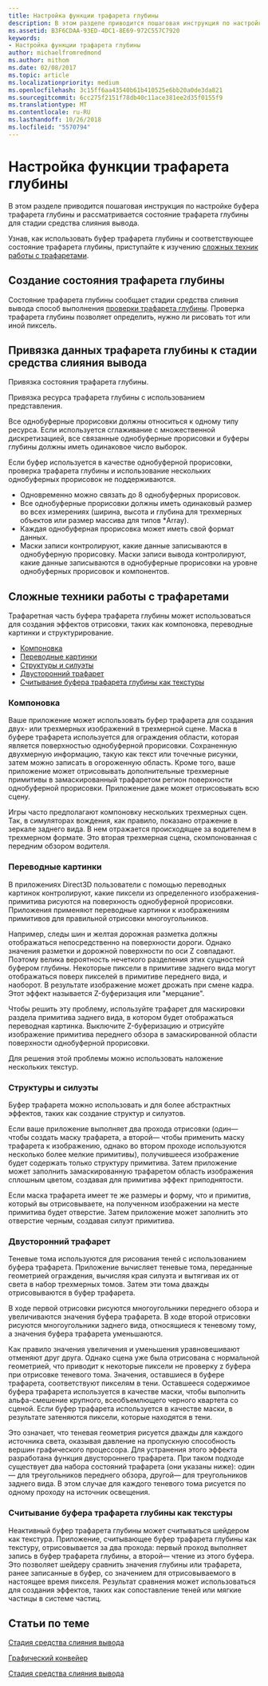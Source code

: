 ```yaml
---
title: Настройка функции трафарета глубины
description: В этом разделе приводится пошаговая инструкция по настройке буфера трафарета глубины и рассматривается состояние трафарета глубины для стадии слияния вывода.
ms.assetid: B3F6CDAA-93ED-4DC1-8E69-972C557C7920
keywords:
- Настройка функции трафарета глубины
author: michaelfromredmond
ms.author: mithom
ms.date: 02/08/2017
ms.topic: article
ms.localizationpriority: medium
ms.openlocfilehash: 3c15ff6aa43540b61b410525e6bb20a0de3da821
ms.sourcegitcommit: 6cc275f2151f78db40c11ace381ee2d35f0155f9
ms.translationtype: MT
ms.contentlocale: ru-RU
ms.lasthandoff: 10/26/2018
ms.locfileid: "5570794"
---
```

# <a name="span-iddirect3dconceptsconfiguringdepth-stencilfunctionalityspanconfiguring-depth-stencil-functionality"></a><span id="direct3dconcepts.configuring_depth-stencil_functionality"></span>Настройка функции трафарета глубины


В этом разделе приводится пошаговая инструкция по настройке буфера трафарета глубины и рассматривается состояние трафарета глубины для стадии средства слияния вывода.

Узнав, как использовать буфер трафарета глубины и соответствующее состояние трафарета глубины, приступайте к изучению [сложных техник работы с трафаретами](#advanced-stencil-techniques).

## <a name="span-idcreatedepthstencilstatespanspan-idcreatedepthstencilstatespanspan-idcreatedepthstencilstatespancreate-depth-stencil-state"></a><span id="Create_Depth_Stencil_State"></span><span id="create_depth_stencil_state"></span><span id="CREATE_DEPTH_STENCIL_STATE"></span>Создание состояния трафарета глубины


Состояние трафарета глубины сообщает стадии средства слияния вывода способ выполнения [проверки трафарета глубины](https://msdn.microsoft.com/library/windows/desktop/bb205120). Проверка трафарета глубины позволяет определить, нужно ли рисовать тот или иной пиксель.

## <a name="span-idbinddepthstenciltotheomstagespanspan-idbinddepthstenciltotheomstagespanspan-idbinddepthstenciltotheomstagespanbind-depth-stencil-data-to-the-om-stage"></a><span id="Bind_Depth_Stencil_to_the_OM_Stage"></span><span id="bind_depth_stencil_to_the_om_stage"></span><span id="BIND_DEPTH_STENCIL_TO_THE_OM_STAGE"></span>Привязка данных трафарета глубины к стадии средства слияния вывода


Привязка состояния трафарета глубины.

Привязка ресурса трафарета глубины с использованием представления.

Все однобуферные прорисовки должны относиться к одному типу ресурса. Если используется сглаживание с множественной дискретизацией, все связанные однобуферные прорисовки и буферы глубины должны иметь одинаковое число выборок.

Если буфер используется в качестве однобуферной прорисовки, проверка трафарета глубины и использование нескольких однобуферных прорисовок не поддерживаются.

-   Одновременно можно связать до 8 однобуферных прорисовок.
-   Все однобуферные прорисовки должны иметь одинаковый размер во всех измерениях (ширина, высота и глубина для трехмерных объектов или размер массива для типов \*Array).
-   Каждая однобуферная прорисовка может иметь свой формат данных.
-   Маски записи контролируют, какие данные записываются в однобуферную прорисовку. Маски записи вывода контролируют, какие данные записываются в однобуферные прорисовки на уровне однобуферных прорисовок и компонентов.

## <a name="span-idadvancedstenciltechniquesspanspan-idadvancedstenciltechniquesspanspan-idadvancedstenciltechniquesspanspan-idadvanced-stencil-techniquesspanadvanced-stencil-techniques"></a><span id="Advanced_Stencil_Techniques"></span><span id="advanced_stencil_techniques"></span><span id="ADVANCED_STENCIL_TECHNIQUES"></span><span id="advanced-stencil-techniques"></span>Сложные техники работы с трафаретами


Трафаретная часть буфера трафарета глубины может использоваться для создания эффектов отрисовки, таких как компоновка, переводные картинки и структурирование.

-   [Компоновка](#compositing)
-   [Переводные картинки](#decaling)
-   [Структуры и силуэты](#outlines-and-silhouettes)
-   [Двусторонний трафарет](#two-sided-stencil)
-   [Считывание буфера трафарета глубины как текстуры](#reading-the-depth-stencil-buffer-as-a-texture)

### <a name="span-idcompositingspanspan-idcompositingspanspan-idcompositingspancompositing"></a><span id="Compositing"></span><span id="compositing"></span><span id="COMPOSITING"></span>Компоновка

Ваше приложение может использовать буфер трафарета для создания двух- или трехмерных изображений в трехмерной сцене. Маска в буфере трафарета используется для ограждения области, которая является поверхностью однобуферной прорисовки. Сохраненную двухмерную информацию, такую как текст или точечные рисунки, затем можно записать в огороженную область. Кроме того, ваше приложение может отрисовывать дополнительные трехмерные примитивы в замаскированный трафаретом регион поверхности однобуферной прорисовки. Приложение даже может отрисовывать всю сцену.

Игры часто предполагают компоновку нескольких трехмерных сцен. Так, в симуляторах вождения, как правило, показано отражение в зеркале заднего вида. В нем отражается происходящее за водителем в трехмерном формате. Это вторая трехмерная сцена, скомпонованная с передним обзором водителя.

### <a name="span-iddecalingspanspan-iddecalingspanspan-iddecalingspandecaling"></a><span id="Decaling"></span><span id="decaling"></span><span id="DECALING"></span>Переводные картинки

В приложениях Direct3D пользователи с помощью переводных картинок контролируют, какие пиксели из определенного изображения-примитива рисуются на поверхность однобуферной прорисовки. Приложения применяют переводные картинки к изображениям примитивов для правильной отрисовки многоугольников.

Например, следы шин и желтая дорожная разметка должны отображаться непосредственно на поверхности дороги. Однако значения разметки и дорожной поверхности по оси Z совпадают. Поэтому велика вероятность нечеткого разделения этих сущностей буфером глубины. Некоторые пиксели в примитиве заднего вида могут отображаться поверх пикселей в примитиве переднего вида, и наоборот. В результате изображение может дрожать при смене кадра. Этот эффект называется Z-буферизация или "мерцание".

Чтобы решить эту проблему, используйте трафарет для маскировки раздела примитива заднего вида, в котором будет отображаться переводная картинка. Выключите Z-буферизацию и отрисуйте изображение примитива переднего обзора в замаскированной области поверхности однобуферной прорисовки.

Для решения этой проблемы можно использовать наложение нескольких текстур.

### <a name="span-idoutlinesandsilhouettesspanspan-idoutlinesandsilhouettesspanspan-idoutlinesandsilhouettesspanspan-idoutlines-and-silhouettesoutlines-and-silhouettes"></a><span id="Outlines_and_Silhouettes"></span><span id="outlines_and_silhouettes"></span><span id="OUTLINES_AND_SILHOUETTES"></span><span id="outlines-and-silhouettes">Структуры и силуэты

Буфер трафарета можно использовать и для более абстрактных эффектов, таких как создание структур и силуэтов.

Если ваше приложение выполняет два прохода отрисовки (один— чтобы создать маску трафарета, а второй— чтобы применить маску трафарета к изображению, однако во втором проходе используются несколько более мелкие примитивы), получившееся изображение будет содержать только структуру примитива. Затем приложение может заполнить замаскированную трафаретом область изображения сплошным цветом, создавая для примитива эффект приподнятости.

Если маска трафарета имеет те же размеры и форму, что и примитив, который вы отрисовываете, на полученном изображении на месте примитива будет отверстие. Затем приложение может заполнить это отверстие черным, создавая силуэт примитива.

### <a name="span-idtwosidedstencilspanspan-idtwosidedstencilspanspan-idtwosidedstencilspantwo-sided-stencil"></a><span id="Two_Sided_Stencil"></span><span id="two_sided_stencil"></span><span id="TWO_SIDED_STENCIL"></span>Двусторонний трафарет

Теневые тома используются для рисования теней с использованием буфера трафарета. Приложение вычисляет теневые тома, переданные геометрией ограждения, вычисляя края силуэта и вытягивая их от света в набор трехмерных томов. Затем эти тома дважды отрисовываются в буфер трафарета.

В ходе первой отрисовки рисуются многоугольники переднего обзора и увеличиваются значения буфера трафарета. В ходе второй отрисовки рисуются многоугольники заднего вида, относящиеся к теневому тому, а значения буфера трафарета уменьшаются.

Как правило значения увеличения и уменьшения уравновешивают отменяют друг друга. Однако сцена уже была отрисована с нормальной геометрией, что приводит к некоторые пиксели не проверку z буфера при отрисовке теневого тома. Значения, оставшиеся в буфере трафарета, соответствуют пикселям в тени. Оставшееся содержимое буфера трафарета используется в качестве маски, чтобы выполнить альфа-смешение крупного, всеобъемлющего черного квартета со сценой. Если буфер трафарета используется в качестве маски, в результате затеняются пиксели, которые находятся в тени.

Это означает, что теневая геометрия рисуется дважды для каждого источника света, оказывая давление на пропускную способность вершин графического процессора. Для устранения этого эффекта разработана функция двустороннего трафарета. При таком подходе существует два набора состояний трафарета (они указаны ниже): один— для треугольников переднего обзора, другой— для треугольников заднего вида. В этом случае для каждого теневого тома рисуется по одному проходу на источник освещения.

### <a name="span-idreadingthedepth-stencilbufferasatexturespanspan-idreadingthedepth-stencilbufferasatexturespanspan-idreadingthedepth-stencilbufferasatexturespanspan-idreading-the-depth-stencil-buffer-as-a-texturespanreading-the-depth-stencil-buffer-as-a-texture"></a><span id="Reading_the_Depth-Stencil_Buffer_as_a_Texture"></span><span id="reading_the_depth-stencil_buffer_as_a_texture"></span><span id="READING_THE_DEPTH-STENCIL_BUFFER_AS_A_TEXTURE"></span><span id="reading-the-depth-stencil-buffer-as-a-texture"></span>Считывание буфера трафарета глубины как текстуры

Неактивный буфер трафарета глубины может считываться шейдером как текстура. Приложение, считывающее буфер трафарета глубины как текстуру, отрисовывается за два прохода: первый проход выполняет запись в буфер трафарета глубины, а второй— чтение из этого буфера. Это позволяет шейдеру сравнить значения глубины или трафарета, ранее записанные в буфер, со значением для отрисовываемого в настоящее время пикселя. Результат сравнения может использоваться для создания эффектов, таких как сопоставление теней или мягкие частицы в системе частиц.

## <a name="span-idrelated-topicsspanrelated-topics"></a><span id="related-topics"></span>Статьи по теме


[Стадия средства слияния вывода](output-merger-stage--om-.md)

[Графический конвейер](graphics-pipeline.md)

[Стадия средства слияния вывода](https://msdn.microsoft.com/library/windows/desktop/bb205120)
